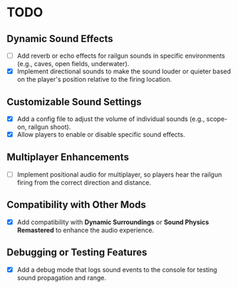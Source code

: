 # TODO

## Dynamic Sound Effects

- [ ] Add reverb or echo effects for railgun sounds in specific environments (e.g., caves, open fields, underwater).
- [x] Implement directional sounds to make the sound louder or quieter based on the player's position relative to the firing location.

## Customizable Sound Settings

- [x] Add a config file to adjust the volume of individual sounds (e.g., scope-on, railgun shoot).
- [x] Allow players to enable or disable specific sound effects.

## Multiplayer Enhancements

- [ ] Implement positional audio for multiplayer, so players hear the railgun firing from the correct direction and distance.

## Compatibility with Other Mods

- [x] Add compatibility with **Dynamic Surroundings** or **Sound Physics Remastered** to enhance the audio experience.

## Debugging or Testing Features

- [x] Add a debug mode that logs sound events to the console for testing sound propagation and range.
